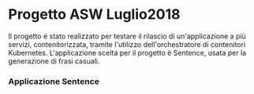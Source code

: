 # Progetto ASW Luglio2018

Il progetto è stato realizzato per testare il rilascio di un'applicazione a più servizi, contenitorizzata, tramite l'utilizzo dell'orchestratore di contenitori Kubernetes. L'applicazione scelta per il progetto è Sentence, usata per la generazione di frasi casuali.

### Applicazione **Sentence**
